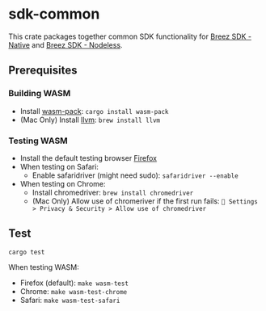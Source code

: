 # sdk-common
This crate packages together common SDK functionality for [Breez SDK - Native](https://github.com/breez/breez-sdk-greenlight) and [Breez SDK - Nodeless](https://github.com/breez/breez-sdk-liquid).

## Prerequisites
### Building WASM
  * Install [wasm-pack](https://rustwasm.github.io/docs/wasm-pack/): `cargo install wasm-pack`
  * (Mac Only) Install [llvm](https://llvm.org/): `brew install llvm`
### Testing WASM
  * Install the default testing browser [Firefox](https://www.mozilla.org/en-US/firefox/)
  * When testing on Safari:
    * Enable safaridriver (might need sudo): `safaridriver --enable`
  * When testing on Chrome:
    * Install chromedriver: `brew install chromedriver`
    + (Mac Only) Allow use of chromeriver if the first run fails: ` Settings > Privacy & Security > Allow use of chromedriver`

## Test
`cargo test`

When testing WASM:
* Firefox (default): `make wasm-test`
* Chrome: `make wasm-test-chrome`
* Safari: `make wasm-test-safari`

